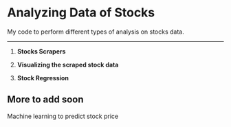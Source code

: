 # Analyzing Data of Stocks

My code to perform different types of analysis on stocks data. 

---

1. **Stocks Scrapers**


2. **Visualizing the scraped stock data**


3. **Stock Regression**


## More to add soon 


Machine learning to predict stock price
